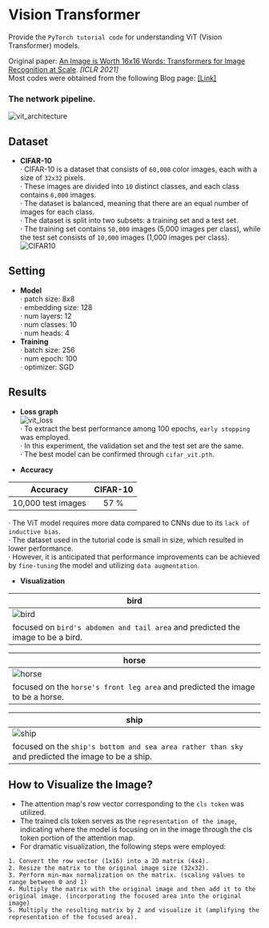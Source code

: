 # Vision Transformer 
Provide the ```PyTorch tutorial code``` for understanding ViT (Vision Transformer) models.
  
Original paper: [An Image is Worth 16x16 Words: Transformers for Image Recognition at Scale](https://arxiv.org/pdf/2010.11929.pdf). *[ICLR 2021]*  
Most codes were obtained from the following Blog page: [[Link]](https://towardsdatascience.com/implementing-visualttransformer-in-pytorch-184f9f16f632)

### The network pipeline.  
![vit_architecture](https://github.com/SkiddieAhn/SkiddieAhn/assets/52392658/d8dc0be5-0a77-4e66-902d-2c1192316640)

## Dataset
- **CIFAR-10**  
· CIFAR-10 is a dataset that consists of ```60,000``` color images, each with a size of ```32x32``` pixels.  
· These images are divided into ```10``` distinct classes, and each class contains ```6,000``` images.  
· The dataset is balanced, meaning that there are an equal number of images for each class.  
· The dataset is split into two subsets: a training set and a test set.  
· The training set contains ```50,000``` images (5,000 images per class), while the test set consists of ```10,000``` images (1,000 images per class).
![CIFAR10](https://github.com/SkiddieAhn/SkiddieAhn/assets/52392658/08f0e50c-3c6d-4b5a-b909-a2754ead6322)  

## Setting
- **Model**  
· patch size: 8x8  
· embedding size: 128  
· num layers: 12  
· num classes: 10  
· num heads: 4
- **Training**   
· batch size: 256  
· num epoch: 100  
· optimizer: SGD

## Results
- **Loss graph**  
![vit_loss](https://github.com/SkiddieAhn/SkiddieAhn/assets/52392658/460c3c82-afc0-4474-98e6-36f379dee1c8)   
· To extract the best performance among 100 epochs, ```early stopping``` was employed.  
· In this experiment, the validation set and the test set are the same.  
· The best model can be confirmed through ```cifar_vit.pth```.  

- **Accuracy**  

|     Accuracy                  |CIFAR-10    |
|:------------------------:|:-----------:|
| 10,000 test images  |57 %        |  

· The ViT model requires more data compared to CNNs due to its ```lack of inductive bias```.  
· The dataset used in the tutorial code is small in size, which resulted in lower performance.  
· However, it is anticipated that performance improvements can be achieved by ```fine-tuning``` the model and utilizing ```data augmentation```.  

- **Visualization**
  
| bird                                                                             |
|----------------------------------------------------------------------------------------------------------------------|
|![bird](https://github.com/SkiddieAhn/SkiddieAhn/assets/52392658/be08d88a-7a38-4845-8fd2-abcff43499fc) |
| focused on  ```bird's abdomen and tail area``` and predicted the image to be a bird. |

| horse                                                                             |
|----------------------------------------------------------------------------------------------------------------------|
|![horse](https://github.com/SkiddieAhn/SkiddieAhn/assets/52392658/78ef80b4-7656-4c48-b9bd-10ac7c16afbb) |
| focused on the ```horse's front leg area``` and predicted the image to be a horse. |

| ship                                                                             |
|----------------------------------------------------------------------------------------------------------------------|
|![ship](https://github.com/SkiddieAhn/SkiddieAhn/assets/52392658/e35848ea-5059-4de9-aafb-4c2c029cb5d3) |
| focused on the ```ship's bottom and sea area rather than sky``` and predicted the image to be a ship. |

## How to Visualize the Image?
- The attention map's row vector corresponding to the ```cls token``` was utilized.  
- The trained cls token serves as the ```representation of the image```, indicating where the model is focusing on in the image through the cls token portion of the attention map.
- For dramatic visualization, the following steps were employed:
```
1. Convert the row vector (1x16) into a 2D matrix (4x4).  
2. Resize the matrix to the original image size (32x32).  
3. Perform min-max normalization on the matrix. (scaling values to range between 0 and 1) 
4. Multiply the matrix with the original image and then add it to the original image. (incorporating the focused area into the original image)  
5. Multiply the resulting matrix by 2 and visualize it (amplifying the representation of the focused area).  
```

